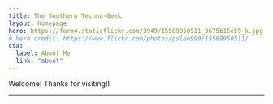 ```yaml
---
title: The Southern Techno-Geek
layout: Homepage
hero: https://farm4.staticflickr.com/3949/15589950511_3675b15e59_k.jpg
# hero credit: https://www.flickr.com/photos/pslee999/15589950511/
cta:
  label: About Me
  link: "about"
---
```


Welcome! Thanks for visiting!!


---
